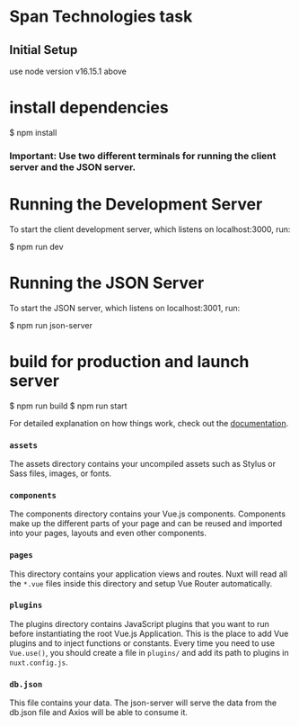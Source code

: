 # Span Technologies task

## Initial Setup

use node version v16.15.1 above

# install dependencies

$ npm install

### Important: Use two different terminals for running the client server and the JSON server.

# Running the Development Server

To start the client development server, which listens on localhost:3000, run:

$ npm run dev

# Running the JSON Server

To start the JSON server, which listens on localhost:3001, run:

$ npm run json-server

# build for production and launch server

$ npm run build
$ npm run start



For detailed explanation on how things work, check out the [documentation](https://nuxtjs.org).

### `assets`

The assets directory contains your uncompiled assets such as Stylus or Sass files, images, or fonts.

### `components`

The components directory contains your Vue.js components. Components make up the different parts of your page and can be reused and imported into your pages, layouts and even other components.


### `pages`

This directory contains your application views and routes. Nuxt will read all the `*.vue` files inside this directory and setup Vue Router automatically.

### `plugins`

The plugins directory contains JavaScript plugins that you want to run before instantiating the root Vue.js Application. This is the place to add Vue plugins and to inject functions or constants. Every time you need to use `Vue.use()`, you should create a file in `plugins/` and add its path to plugins in `nuxt.config.js`.


### `db.json`

This file contains your data. The json-server will serve the data from the db.json file and Axios will be able to consume it.
```